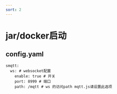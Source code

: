 ```yaml
---
sort: 2
---
```


# jar/docker启动

## config.yaml

```
smqtt:
  ws: # websocket配置
    enable: true # 开关
    port: 8999 # 端口
    path: /mqtt # ws 的访问path mqtt.js请设置此选项
```
